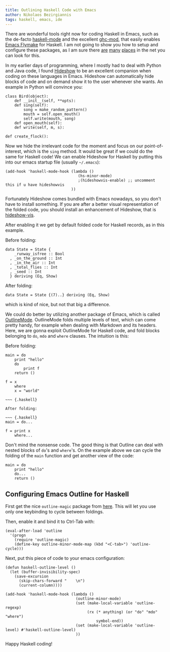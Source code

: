 ```yaml
---
title: Outlining Haskell Code with Emacs
author: Nikolaos Bezirgiannis
tags: haskell, emacs, ide 
---
```


There are wonderful tools right now for coding Haskell in Emacs,
such as the de-facto [haskell-mode](https://github.com/haskell/haskell-mode) and
the excellent [ghc-mod](http://www.mew.org/~kazu/proj/ghc-mod/en/),
that easily enables [Emacs Flymake](http://www.emacswiki.org/emacs/FlyMake) for Haskell. 
I am not going to show you how to setup and configure these packages, as I am sure
there [are](http://www.haskell.org/haskellwiki/Emacs) [many](http://emacsclub.github.io/html/haskell.html) [places](http://chrisdone.com/posts/haskell-emacs) in the net you can look for this. 

In my earlier days of programming, where I mostly had to deal with Python and Java code,
I found [Hideshow](http://www.emacswiki.org/emacs/HideShow) 
to be an excellent companion when coding on these languages in Emacs. Hideshow can
automatically hide blocks of code and on demand show it to the user whenever she wants. An example in
Python will convince you:


~~~ {.python}
class Bird(object):
    def __init__(self, **opts):
    def sing(self):
        song = make_random_pattern()
        mouth = self.open_mouth()
        self.write(mouth, song)
    def open_mouth(self):
    def write(self, m, s):

def create_flock():
~~~

Now we hide the irrelevant code for the moment and focus on our point-of-interest, which is the `sing` method.
It would be great if we could do the same for Haskell code! We can enable Hideshow for Haskell by putting
this into our emacs startup file (usually `~/.emacs`):

~~~ {.lisp}
(add-hook 'haskell-mode-hook (lambda () 
                                (hs-minor-mode)
                                ;(hideshowvis-enable) ;; uncomment this if u have hideshowvis
                             ))
~~~

Fortunately Hideshow comes bundled with Emacs nowadays, so you don't have to install something.
If you are after a better visual representation of the folded code, you should install
an enhancement of Hideshow, that is [hideshow-vis](http://www.emacswiki.org/emacs/hideshowvis.el).

After enabling it we get by default folded code for Haskell records, as in this example.

Before folding:

~~~ {.haskell}
data State = State {
    _runway_isfree :: Bool
  , _on_the_ground :: Int
  , _in_the_air :: Int
  , _total_flies :: Int
  , _seed :: Int
  } deriving (Eq, Show)
~~~

After folding:

~~~ {.haskell}
data State = State {(7)..} deriving (Eq, Show)
~~~

which is kind of nice, but not that big a difference. 

We could do better by utilizing another package of Emacs, which is called [OutlineMode](http://www.emacswiki.org/emacs/OutlineMode).
OutlineMode folds multiple levels of text, which can come pretty handy, for example when dealing
with Markdown and its headers. Here, we are gonna exploit OutlineMode for Haskell code,
and fold blocks belonging to `do`, `mdo` and `where` clauses. The intuition is this:

Before folding:

~~~ {.haskell}
main = do
    print "hello"
    do
        print f
    return ()

f = x
    where
    x = "world"

~~~ {.haskell}

After folding:

~~~ {.haskell}
main = do...

f = print x
    where...
~~~    

Don't mind the nonsense code. The good thing is that Outline can deal with nested blocks of `do`'s and `where`'s. On the example
above we can cycle the folding of the `main` function and get another view of the code:


~~~ {.haskell}
main = do
    print "hello"
    do...
    return ()
~~~


## Configuring Emacs Outline for Haskell

First get the nice `outline-magic` package from [here](https://github.com/tj64/outline-magic/blob/master/outline-magic.el).
This will let you use only one keybinding to cycle between foldings.

Then, enable it and bind it to Ctrl-Tab with:

~~~ {.lisp}
(eval-after-load 'outline
  '(progn
    (require 'outline-magic)
    (define-key outline-minor-mode-map (kbd "<C-tab>") 'outline-cycle)))
~~~

Next, put this piece of code to your emacs configuration:

~~~ {.lisp}
(defun haskell-outline-level ()
  (let (buffer-invisibility-spec)
    (save-excursion
      (skip-chars-forward "    \n")
      (current-column))))

(add-hook 'haskell-mode-hook (lambda ()
                               (outline-minor-mode)
                               (set (make-local-variable 'outline-regexp)
                                    (rx (* anything) (or "do" "mdo" "where")
                                        symbol-end))
                               (set (make-local-variable 'outline-level) #'haskell-outline-level)
                               ))
~~~

Happy Haskell coding!
